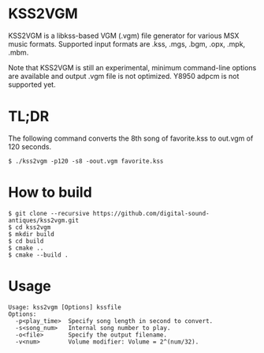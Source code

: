# KSS2VGM

KSS2VGM is a libkss-based VGM (.vgm) file generator for various MSX music formats.
Supported input formats are .kss, .mgs, .bgm, .opx, .mpk, .mbm.

Note that KSS2VGM is still an experimental, minimum command-line options are available
and output .vgm file is not optimized. Y8950 adpcm is not supported yet.

# TL;DR

The following command converts the 8th song of favorite.kss to out.vgm of 120 seconds.

```
$ ./kss2vgm -p120 -s8 -oout.vgm favorite.kss
```

# How to build

```
$ git clone --recursive https://github.com/digital-sound-antiques/kss2vgm.git
$ cd kss2vgm
$ mkdir build
$ cd build
$ cmake ..
$ cmake --build .
```

# Usage

```
Usage: kss2vgm [Options] kssfile
Options:
  -p<play_time>  Specify song length in second to convert.
  -s<song_num>   Internal song number to play.
  -o<file>       Specify the output filename.
  -v<num>        Volume modifier: Volume = 2^(num/32).
```
